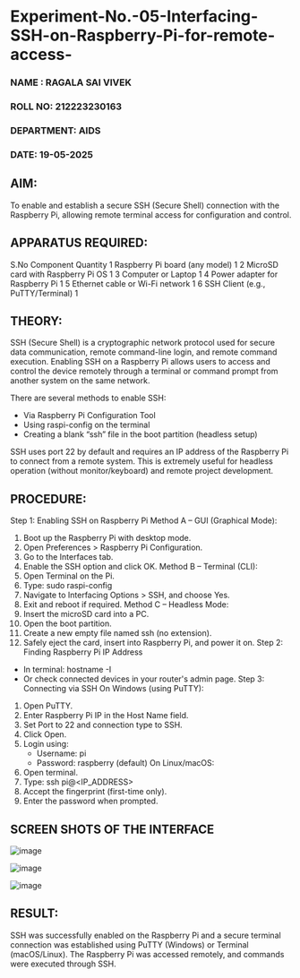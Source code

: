 # Experiment-No.-05-Interfacing-SSH-on-Raspberry-Pi-for-remote-access-
### NAME : RAGALA SAI VIVEK
### ROLL NO: 212223230163
### DEPARTMENT: AIDS
### DATE: 19-05-2025



 ## AIM:
To enable and establish a secure SSH (Secure Shell) connection with the Raspberry Pi, allowing remote terminal access for configuration and control.
## APPARATUS REQUIRED:
S.No	Component	Quantity
1	Raspberry Pi board (any model)	1
2	MicroSD card with Raspberry Pi OS	1
3	Computer or Laptop	1
4	Power adapter for Raspberry Pi	1
5	Ethernet cable or Wi-Fi network	1
6	SSH Client (e.g., PuTTY/Terminal)	1
## THEORY:
SSH (Secure Shell) is a cryptographic network protocol used for secure data communication, remote command-line login, and remote command execution. Enabling SSH on a Raspberry Pi allows users to access and control the device remotely through a terminal or command prompt from another system on the same network.

There are several methods to enable SSH:
- Via Raspberry Pi Configuration Tool
- Using raspi-config on the terminal
- Creating a blank “ssh” file in the boot partition (headless setup)

SSH uses port 22 by default and requires an IP address of the Raspberry Pi to connect from a remote system. This is extremely useful for headless operation (without monitor/keyboard) and remote project development.

## PROCEDURE:
Step 1: Enabling SSH on Raspberry Pi
Method A – GUI (Graphical Mode):
1. Boot up the Raspberry Pi with desktop mode.
2. Open Preferences > Raspberry Pi Configuration.
3. Go to the Interfaces tab.
4. Enable the SSH option and click OK.
Method B – Terminal (CLI):
1. Open Terminal on the Pi.
2. Type: sudo raspi-config
3. Navigate to Interfacing Options > SSH, and choose Yes.
4. Exit and reboot if required.
Method C – Headless Mode:
1. Insert the microSD card into a PC.
2. Open the boot partition.
3. Create a new empty file named ssh (no extension).
4. Safely eject the card, insert into Raspberry Pi, and power it on.
Step 2: Finding Raspberry Pi IP Address
- In terminal: hostname -I
- Or check connected devices in your router's admin page.
Step 3: Connecting via SSH
On Windows (using PuTTY):
1. Open PuTTY.
2. Enter Raspberry Pi IP in the Host Name field.
3. Set Port to 22 and connection type to SSH.
4. Click Open.
5. Login using:
   - Username: pi
   - Password: raspberry (default)
On Linux/macOS:
1. Open terminal.
2. Type: ssh pi@<IP_ADDRESS>
3. Accept the fingerprint (first-time only).
4. Enter the password when prompted.
## SCREEN SHOTS OF THE INTERFACE 

![image](https://github.com/user-attachments/assets/5b54d7b3-7ab4-4936-a689-5d06f0e56b5b)



![image](https://github.com/user-attachments/assets/76a7f0f9-ba9a-40e4-bea7-cecf80ecd82b)


![image](https://github.com/user-attachments/assets/0ca3336d-608d-4490-a4a8-fe751b99c3e5)

## RESULT:
SSH was successfully enabled on the Raspberry Pi and a secure terminal connection was established using PuTTY (Windows) or Terminal (macOS/Linux). The Raspberry Pi was accessed remotely, and commands were executed through SSH.
